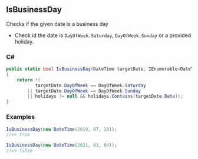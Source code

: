 ## IsBusinessDay

Checks if the given date is a business day

- Check id the date is `DayOfWeek.Saturday`, `DayOfWeek.Sunday` or a provided holiday.

### C#

```csharp
public static bool IsBusinessDay(DateTime targetDate, IEnumerable<DateTime> holidays = null)
{
    return !(
           targetDate.DayOfWeek == DayOfWeek.Saturday
        || targetDate.DayOfWeek == DayOfWeek.Sunday
        || holidays != null && holidays.Contains(targetDate.Date));
}
```

### Examples

```csharp
IsBusinessDay(new DateTime(2019, 07, 19));
//=> true

IsBusinessDay(new DateTime(2021, 03, 06));
//=> false
```